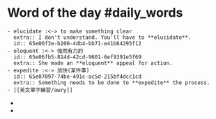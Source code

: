 # Word of the day #daily_words
	- elucidate :<-> to make something clear
	  extra:: I don't understand. You'll have to **elucidate**.
	  id:: 65e06f3e-b200-4db4-bb71-e41b64295f12
	- eloquent :<-> 強而有力的
	  id:: 65e06fb5-814d-42cd-9601-6ef9391e5f69
	  extra:: She made an **eloquent** appeal for action.
	- expedite :<-> 加快(某件事)
	  id:: 65e07097-74be-491c-ac5d-215bf4dcc1cd
	  extra:: Something needs to be done to **expedite** the process.
	- [[英文單字練習/awry]]
-
-